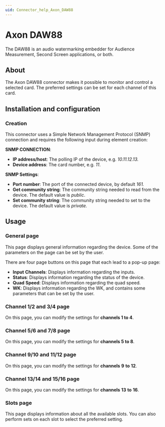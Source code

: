 ```yaml
---
uid: Connector_help_Axon_DAW88
---
```


# Axon DAW88

The DAW88 is an audio watermarking embedder for Audience Measurement, Second Screen applications, or both.

## About

The Axon DAW88 connector makes it possible to monitor and control a selected card. The preferred settings can be set for each channel of this card.

## Installation and configuration

### Creation

This connector uses a Simple Network Management Protocol (SNMP) connection and requires the following input during element creation:

**SNMP CONNECTION**:

- **IP address/host**: The polling IP of the device, e.g. *10.11.12.13.*
- **Device address**: The card number, e.g. *11*.

**SNMP Settings**:

- **Port number**: The port of the connected device, by default *161.*
- **Get community string**: The community string needed to read from the device. The default value is *public*.
- **Set community string**: The community string needed to set to the device. The default value is *private.*

## Usage

### General page

This page displays general information regarding the device. Some of the parameters on the page can be set by the user.

There are four page buttons on this page that each lead to a pop-up page:

- **Input** **Channels**: Displays information regarding the inputs.
- **Status**: Displays information regarding the status of the device.
- **Quad** **Speed**: Displays information regarding the quad speed.
- **WK**: Displays information regarding the WK, and contains some parameters that can be set by the user.

### Channel 1/2 and 3/4 page

On this page, you can modify the settings for **channels 1 to 4**.

### Channel 5/6 and 7/8 page

On this page, you can modify the settings for **channels 5 to 8**.

### Channel 9/10 and 11/12 page

On this page, you can modify the settings for **channels** **9** **to** **12**.

### Channel 13/14 and 15/16 page

On this page, you can modify the settings for **channels** **13** **to** **16**.

### Slots page

This page displays information about all the available slots. You can also perform sets on each slot to select the preferred setting.
